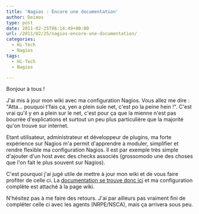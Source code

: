 ```yaml
---
title: 'Nagios : Encore une documentation'
author: Deimos
type: post
date: 2011-02-25T06:14:49+00:00
url: /2011/02/25/nagios-encore-une-documentation/
categories:
  - Hi-Tech
  - Nagios
tags:
  - Hi-Tech
  - Nagios

---
```


Bonjour à tous !

J'ai mis à jour mon wiki avec ma configuration Nagios. Vous allez me dire : "Atta... pouquoi t'fais ça, yen a plein sule net, c'est po la peine hein !". C'est vrai qu'il y en a plein sur le net, c'est pour ça que la mienne n'est pas bourrée d'explications et surtout un peu plus particulière que la majorité qu'on trouve sur internet.

Etant utilisateur, administrateur et développeur de plugins, ma forte expérience sur Nagios m'a permit d'apprendre à moduler, simplifier et rendre flexible ma configuration Nagios. Il est par exemple très simple d'ajouter d'un host avec des checks associés (grossomodo une des choses que l'on fait le plus souvent sur Nagios).

C'est pourquoi j'ai jugé utile de mettre à jour mon wiki et de vous faire profiter de celle ci. La [documentation se trouve donc ici](http://wiki.deimos.fr/Nagios_:_Installation_et_configuration) et ma configuration complète est attaché à la page wiki.

N'hésitez pas à me faire des retours. J'ai par ailleurs pas vraiment fini de compléter celle ci avec les agents (NRPE/NSCA), mais ça arrivera sous peu.

 [1]: http://wiki.deimos.fr/Nagios_:_Installation_et_configuration